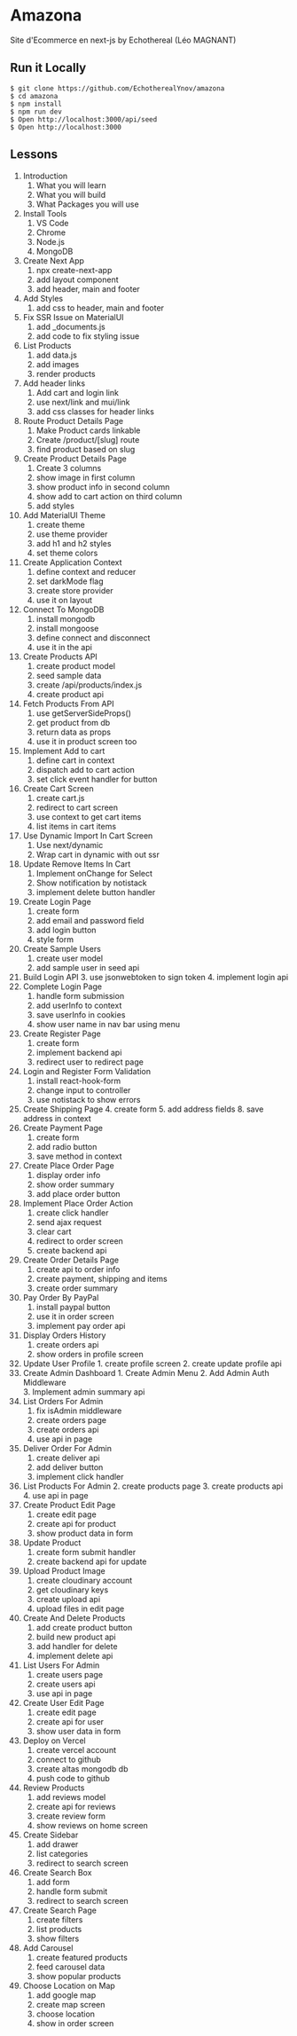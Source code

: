 # Amazona
Site d'Ecommerce en next-js
by Echothereal (Léo MAGNANT)

## Run it Locally
```
$ git clone https://github.com/EchotherealYnov/amazona
$ cd amazona
$ npm install
$ npm run dev
$ Open http://localhost:3000/api/seed
$ Open http://localhost:3000
```

## Lessons
1. Introduction
   1. What you will learn
   2. What you will build
   3. What Packages you will use
2. Install Tools
   1. VS Code
   2. Chrome
   3. Node.js
   4. MongoDB
3. Create Next App
   1. npx create-next-app
   2. add layout component
   3. add header, main and footer
4. Add Styles
   1. add css to header, main and footer
5. Fix SSR Issue on MaterialUI
   1. add _documents.js
   2. add code to fix styling issue
6. List Products
   1. add data.js
   2. add images
   3. render products
7. Add header links
   1. Add cart and login link
   2. use next/link and mui/link
   3. add css classes for header links
8. Route Product Details Page
   1. Make Product cards linkable
   2. Create /product/[slug] route
   3. find product based on slug
9. Create Product Details Page
   1. Create 3 columns
   2. show image in first column
   3. show product info in second column
   4. show add to cart action on third column
   5. add styles
10. Add MaterialUI Theme
    1.  create theme
    2.  use theme provider
    3.  add h1 and h2 styles
    4.  set theme colors
11. Create Application Context
    1.  define context and reducer
    2.  set darkMode flag
    3.  create store provider
    4.  use it on layout
12. Connect To MongoDB
    1.  install mongodb
    2.  install mongoose
    3.  define connect and disconnect 
    4.  use it in the api
13. Create Products API
    1.  create product model
    2.  seed sample data
    3.  create /api/products/index.js
    4.  create product api
14. Fetch Products From API
    1. use getServerSideProps()
    3. get product from db
    4. return data as props
    5. use it in product screen too
15. Implement Add to cart
    1.  define cart in context
    2.  dispatch add to cart action
    3.  set click event handler for button
16. Create Cart Screen
    1.  create cart.js
    2.  redirect to cart screen
    4.  use context to get cart items
    5.  list items in cart items
17. Use Dynamic Import In Cart Screen
    1. Use next/dynamic 
    2. Wrap cart in dynamic with out ssr
18. Update Remove Items In Cart
    1.  Implement onChange for Select
    2.  Show notification by notistack
    3.  implement delete button handler
19. Create Login Page
    1.  create form
    2.  add email and password field
    3.  add login button
    4.  style form
20. Create Sample Users
    1.  create user model
    2.  add sample user in seed api
21. Build Login API
    3.  use jsonwebtoken to sign token
    4.  implement login api
22. Complete Login Page
    1.  handle form submission
    2.  add userInfo to context
    3.  save userInfo in cookies
    4.  show user name in nav bar using menu
23. Create Register Page
    1.  create form
    2.  implement backend api
    3.  redirect user to redirect page
24. Login and Register Form Validation
    1.  install react-hook-form
    2.  change input to controller
    3.  use notistack to show errors
25.  Create Shipping Page
    4.  create form
    5.  add address fields
    8.  save address in context
26. Create Payment Page
    1.  create form
    2.  add radio button
    3.  save method in context
27. Create Place Order Page
    1.  display order info
    2.  show order summary
    3.  add place order button
28. Implement Place Order Action
    1.  create click handler
    2.  send ajax request
    4.  clear cart
    5.  redirect to order screen  
    3.  create backend api
29. Create Order Details Page
    1.  create api to order info
    2.  create payment, shipping and items
    3.  create order summary
30. Pay Order By PayPal
    1.  install paypal button
    2.  use it in order screen
    3.  implement pay order api
31. Display Orders History
    1. create orders api
    2. show orders in profile screen
 32. Update User Profile
    1. create profile screen
    2. create update profile api
 33. Create Admin Dashboard
    1. Create Admin Menu
    2. Add Admin Auth Middleware  
    3. Implement admin summary api
 34. List Orders For Admin
     1.  fix isAdmin middleware
     2.  create orders page
     3.  create orders api
     4.  use api in page
 35. Deliver Order For Admin
     1.  create deliver api
     2.  add deliver button
     3.  implement click handler
 36. List Products For Admin
     2.  create products page
     3.  create products api
     4.  use api in page
 37. Create Product Edit Page
     1.  create edit page
     2.  create api for product
     3.  show product data in form
 38. Update Product
     1.  create form submit handler
     2.  create backend api for update
 39. Upload Product Image
     1.  create cloudinary account
     2.  get cloudinary keys
     3.  create upload api
     4.  upload files in edit page
 40. Create And Delete Products
     1.  add create product button
     2.  build new product api
     3.  add handler for delete
     4.  implement delete api
 41. List Users For Admin
     1.  create users page
     2.  create users api
     3.  use api in page
 42. Create User Edit Page
     1.  create edit page
     2.  create api for user
     3.  show user data in form
 43. Deploy on Vercel
     1.  create vercel account
     2.  connect to github
     3.  create altas mongodb db
     4.  push code to github
 44. Review Products
     1.  add reviews model
     2.  create api for reviews
     3.  create review form
     4.  show reviews on home screen
 45. Create Sidebar
     1.  add drawer
     2.  list categories
     3.  redirect to search screen
 46. Create Search Box
     1.  add form
     2.  handle form submit
     3.  redirect to search screen
 47. Create Search Page
     1.  create filters
     2.  list products
     3.  show filters
 48. Add Carousel
     1.  create featured products
     2.  feed carousel data
     3.  show popular products
 49. Choose Location on Map
     1.  add google map
     2.  create map screen
     3.  choose location
     4.  show in order screen
